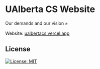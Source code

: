 # UAlberta CS Website

Our demands and our vision ✊

Website: [ualbertacs.vercel.app](https://ualbertacs.vercel.app/)



## License

[![License: MIT](https://img.shields.io/badge/License-MIT-blue.svg)](https://opensource.org/licenses/MIT)
